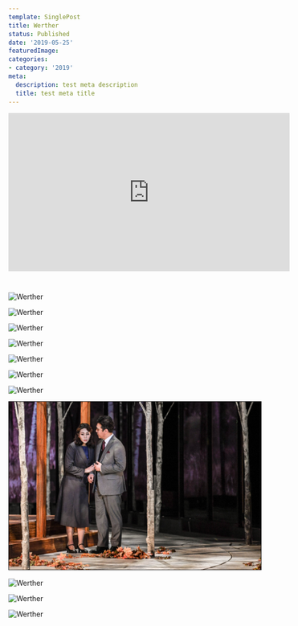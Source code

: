 ```yaml
---
template: SinglePost
title: Werther
status: Published
date: '2019-05-25'
featuredImage:
categories:
- category: '2019'
meta:
  description: test meta description
  title: test meta title
---
```


<iframe width="560" height="315" src="https://www.youtube.com/embed/Id64silK_7M" frameborder="0" allow="accelerometer; autoplay; encrypted-media; gyroscope; picture-in-picture" allowfullscreen></iframe>

#

![Werther](/static/images/19-werther/werther1.jpg)

![Werther](/static/images/19-werther/werther2.jpg)

![Werther](/static/images/19-werther/werther3.jpg)

![Werther](/static/images/19-werther/werther4.jpg)

![Werther](/static/images/19-werther/werther5.jpg)

![Werther](/static/images/19-werther/werther6.jpg)

![Werther](/static/images/19-werther/werther7.jpg)

![Werther](/static/images/19-werther/werther8.jpg)

![Werther](/static/images/19-werther/werther9.jpg)

![Werther](/static/images/19-werther/werther10.jpg)

![Werther](/static/images/19-werther/werther-poster.jpg)
